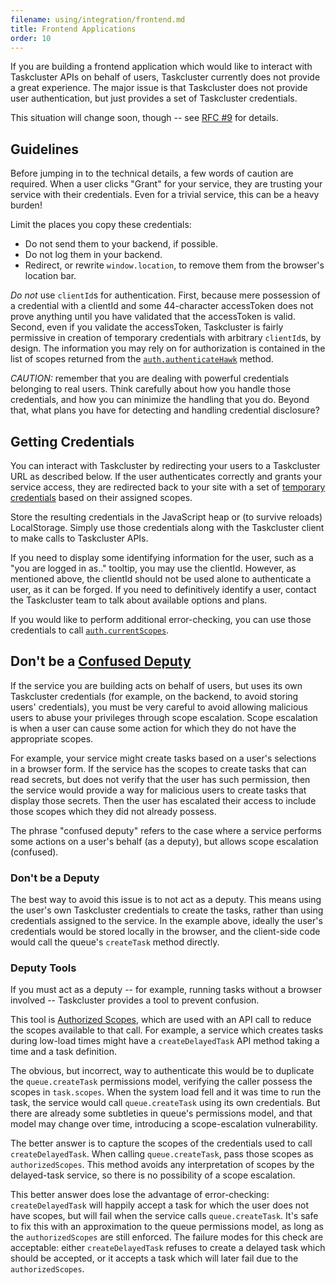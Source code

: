 ```yaml
---
filename: using/integration/frontend.md
title: Frontend Applications
order: 10
---
```


If you are building a frontend application which would like to interact with
Taskcluster APIs on behalf of users, Taskcluster currently does not provide a
great experience. The major issue is that Taskcluster does not provide user
authentication, but just provides a set of Taskcluster credentials.

This situation will change soon, though -- see
[RFC #9](https://github.com/taskcluster/taskcluster-rfcs/issues/9) for details.

## Guidelines

Before jumping in to the technical details, a few words of caution are
required.  When a user clicks "Grant" for your service, they are trusting your
service with their credentials.  Even for a trivial service, this can be a
heavy burden!

Limit the places you copy these credentials:

 * Do not send them to your backend, if possible.
 * Do not log them in your backend.
 * Redirect, or rewrite `window.location`, to remove them from the browser's location bar.

*Do not* use `clientId`s for authentication.  First, because mere possession of
a credential with a clientId and some 44-character accessToken does not prove
anything until you have validated that the accessToken is valid.  Second, even
if you validate the accessToken, Taskcluster is fairly permissive in creation
of temporary credentials with arbitrary `clientId`s, by design.  The
information you may rely on for authorization is contained in the list of
scopes returned from the
[`auth.authenticateHawk`](/reference/platform/auth/reference/api-docs#authenticateHawk)
method.

*CAUTION:* remember that you are dealing with powerful credentials belonging to
real users.  Think carefully about how you handle those credentials, and how
you can minimize the handling that you do.  Beyond that, what plans you have
for detecting and handling credential disclosure?

## Getting Credentials

You can interact with Taskcluster by redirecting your users to a Taskcluster
URL as described below.  If the user authenticates correctly and grants your
service access, they are redirected back to your site with a set of [temporary
credentials](temporary-credentials) based on their assigned scopes.

Store the resulting credentials in the JavaScript heap or (to survive
reloads) LocalStorage.  Simply use those credentials along with the Taskcluster
client to make calls to Taskcluster APIs.

If you need to display some identifying information for the user, such as a
"you are logged in as.." tooltip, you may use the clientId.  However, as
mentioned above, the clientId should not be used alone to authenticate a user,
as it can be forged. If you need to definitively identify a user, contact the
Taskcluster team to talk about available options and plans.

If you would like to perform additional error-checking, you can use those
credentials to call
[`auth.currentScopes`](/reference/platform/auth/reference/api-docs#currentScopes).

## Don't be a [Confused Deputy](https://en.wikipedia.org/wiki/Confused_deputy_problem)

If the service you are building acts on behalf of users, but uses its own
Taskcluster credentials (for example, on the backend, to avoid storing users'
credentials), you must be very careful to avoid allowing malicious users to
abuse your privileges through scope escalation.  Scope escalation is when a
user can cause some action for which they do not have the appropriate scopes.

For example, your service might create tasks based on a user's selections in a
browser form.  If the service has the scopes to create tasks that can read
secrets, but does not verify that the user has such permission, then the
service would provide a way for malicious users to create tasks that display
those secrets.  Then the user has escalated their access to include those scopes
which they did not already possess.

The phrase "confused deputy" refers to the case where a service performs some
actions on a user's behalf (as a deputy), but allows scope escalation
(confused).

### Don't be a Deputy

The best way to avoid this issue is to not act as a deputy.  This means using
the user's own Taskcluster credentials to create the tasks, rather than using
credentials assigned to the service.  In the example above, ideally the user's
credentials would be stored locally in the browser, and the client-side code
would call the queue's `createTask` method directly.

### Deputy Tools

If you must act as a deputy -- for example, running tasks without a browser
involved -- Taskcluster provides a tool to prevent confusion.

This tool is [Authorized Scopes](authorized-scopes), which are used with an API
call to reduce the scopes available to that call.  For example, a service which
creates tasks during low-load times might have a `createDelayedTask` API method
taking a time and a task definition.

The obvious, but incorrect, way to authenticate this would be to duplicate the
`queue.createTask` permissions model, verifying the caller possess the scopes
in `task.scopes`.  When the system load fell and it was time to run the task,
the service would call `queue.createTask` using its own credentials.  But there
are already some subtleties in queue's permissions model, and that model may
change over time, introducing a scope-escalation vulnerability.

The better answer is to capture the scopes of the credentials used to call
`createDelayedTask`.  When calling `queue.createTask`, pass those scopes as
`authorizedScopes`.  This method avoids any interpretation of scopes by the
delayed-task service, so there is no possibility of a scope escalation.

This better answer does lose the advantage of error-checking:
`createDelayedTask` will happily accept a task for which the user does not have
scopes, but will fail when the service calls `queue.createTask`.  It's safe to
fix this with an approximation to the queue permissions model, as long as the
`authorizedScopes` are still enforced.  The failure modes for this check are
acceptable: either `createDelayedTask` refuses to create a delayed task which
should be accepted, or it accepts a task which will later fail due to the
`authorizedScopes`.